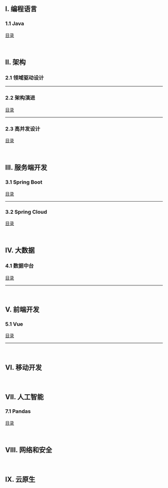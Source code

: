 ## I. 编程语言

### 1.1 Java

[目录](1_Program/Java/README.md)

&nbsp;

## II. 架构

### 2.1 领域驱动设计

<hr>

### 2.2 架构演进

[目录](2_Architecture/Evolution/README.md)

<hr>

### 2.3 高并发设计

[目录](2_Architecture/Concurrency/README.md)

&nbsp;

## III. 服务端开发

### 3.1 Spring Boot

[目录](3_Server/SpringBoot/README.md)

<hr>

### 3.2 Spring Cloud

[目录](3_Server/SpringCloud/README.md)

&nbsp;

## IV. 大数据

### 4.1 数据中台

[目录](4_BigData/DataMiddlePlatform/README.md)

<hr>

&nbsp;

## V. 前端开发

### 5.1 Vue

[目录](5_Front/Vue/README.md)

<hr>

&nbsp;

## VI. 移动开发

&nbsp;

## VII. 人工智能

### 7.1 Pandas

[目录](7_AI/Pandas/README.md)

&nbsp;

## VIII. 网络和安全

&nbsp;

## IX. 云原生


